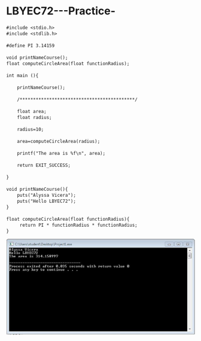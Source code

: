 # LBYEC72---Practice-


```
#include <stdio.h>
#include <stdlib.h>

#define PI 3.14159

void printNameCourse();
float computeCircleArea(float functionRadius);

int main (){

	printNameCourse();
	
	/*******************************************/
	
	float area;
	float radius; 
	
	radius=10;
	
	area=computeCircleArea(radius);
	
	printf("The area is %f\n", area);
	
	return EXIT_SUCCESS; 
		
}

void printNameCourse(){
	puts("Alyssa Vicera");
	puts("Hello LBYEC72");
}

float computeCircleArea(float functionRadius){
	 return PI * functionRadius * functionRadius;
}
```

![SCREENSHOT](https://github.com/ysadenise/LBYEC72---Practice-/blob/master/Practice/Project1.JPG)
